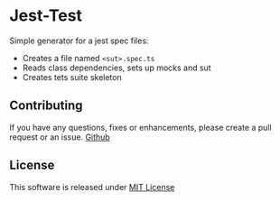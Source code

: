 # Jest-Test

Simple generator for a jest spec files:
- Creates a file named `<sut>.spec.ts`
- Reads class dependencies, sets up mocks and sut
- Creates tets suite skeleton


## Contributing
If you have any questions, fixes or enhancements, please create a pull request or an issue.
[Github](https://github.com/DrMueller/jest-test)

## License
This software is released under [MIT License](http://www.opensource.org/licenses/mit-license.php)
